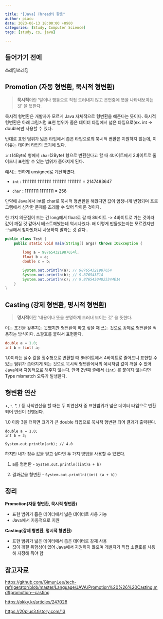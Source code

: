```yaml
---
  
title: "[Java] Thread의 활용"
author: piacu
date: 2023-06-13 18:00:00 +0900
categories: [Study, Computer Science]
tags: [study, cs, java]

---
```


## 들어가기 전에

쓰레딩쓰레딩



## Promotion (자동 형변환, 묵시적 형변환)

> **묵시적**이란 '말이나 행동으로 직접 드러내지 않고 은연중에 뜻을 나타내보이는 것' 을 뜻한다.

묵시적 형변환은 개발자가 모르게 Java 자체적으로 형변환을 해준다는 뜻이다. 묵시적 형변환은 아래 그림처럼 표현 범위가 좁은 데이터 타입에서 넓은 타입으로(ex. int -> double)만 사용할 수 있다.

반대로 표현 범위가 넓은 타입에서 좁은 타입으로의 묵시적 변환은 지원하지 않는데, 이 이유는 데이터 타입의 크기에 있다.

`int`(4Byte) 형에서 `char`(2Byte) 형으로 변환한다고 할 때 4바이트에서 2바이트로 줄어드니 표현할 수 있는 범위가 좁아지게 된다.

예시는 편하게 unsigned로 계산하였다.

* `int` : 11111111 11111111 11111111 11111111 = 2147483647

* `char` : 11111111 11111111 = 256

만약에 Java에서 int를 char로 묵시적 형변환을 해줬다면 값이 엄청나게 변형되며 프로그램에서 심각한 문제를 초래할 수 있어 막아둔 것이다.

한 가지 의문점이 드는 건 long에서 float로 갈 때 8바이트 -> 4바이트로 가는 것이라 값이 깨질 것 같아서 테스트해봤는데 역시나였다. 왜 이렇게 만들었는지는 모르겠지만 구글에서 찾아봤더니 사용하지 말라는 것 같다..

```java
public class Test {
    public static void main(String[] args) throws IOException {
    	
    	long a = 987654321987654l;
    	float b = a;
    	double c = b;

    	System.out.println(a); // 987654321987654
    	System.out.println(b); // 9.876543E14
    	System.out.println(c); // 9.87654304825344E14
    }
}
```



## Casting (강제 형변환, 명시적 형변환)

>  **명시적**이란 '내용이나 뜻을 분명하게 드러내 보이는 것' 을 뜻한다.

이는 조건을 갖추지는 못했지만 형변환이 하고 싶을 때 쓰는 것으로 강제로 형변환을 적용하는 방식이다. 소괄호를 붙여서 표현한다.

```java
double a = 1.0;
int b = (int) a;
```

1.0이라는 실수 값을 정수형으로 변환할 때 8바이트에서 4바이트로 줄어드니 표현할 수 있는 범위가 좁아지게 되는 것으로 묵시적 형변환에서의 예시처럼 값이 깨질 수 있어 Java에서 자동적으로 해주지 않는다. 만약 2번째 줄에서 `(int)` 를 붙이지 않는다면 Type mismatch 오류가 발생한다.



## 형변환 연산

+, -, *, / 등 사칙연산을 할 때는 두 피연산자 중 표현범위가 넓은 데이터 타입으로 변환되어 연산이 진행된다.

1.0 이랑 3을 더하면 크기가 큰 double 타입으로 묵시적 형변환 되어 결과가 출력된다.

```
double a = 1.0;
int b = 3;
    	
System.out.println(a+b); // 4.0
```

하지만 내가 정수 값을 얻고 싶다면 두 가지 방법을 사용할 수 있겠다.

1. a를 형변환 - `System.out.println((int)a + b)`

2. 결과값을 형변환 - `System.out.println((int) (a + b))`



## 정리

**Promotion(자동 형변환, 묵시적 형변환)**

* 표현 범위가 좁은 데이터에서 넓은 데이터로 사용 가능
* Java에서 자동적으로 지원

**Casting(강제 형변환, 명시적 형변환)**

* 표현 범위가 넓은 데이터에서 좁은 데이터로 강제 사용
* 값이 깨질 위험성이 있어 Java에서 지원하지 않으며 개발자가 직접 소괄호를 사용해 지정해 줘야 함



## 참고자료

https://github.com/GimunLee/tech-refrigerator/blob/master/Language/JAVA/Promotion%20%26%20Casting.md#promotion--casting

https://okky.kr/articles/247028

https://20plus3.tistory.com/13
